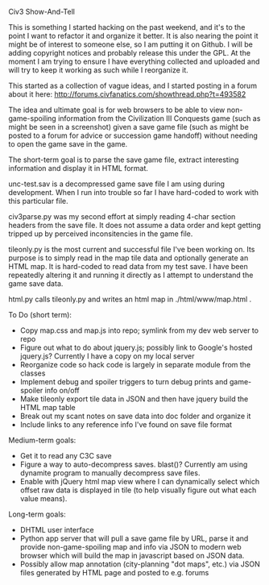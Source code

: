 Civ3 Show-And-Tell

This is something I started hacking on the past weekend, and it's to the
point I want to refactor it and organize it better. It is also nearing
the point it might be of interest to someone else, so I am putting it
on Github. I will be adding copyright notices and probably release this
under the GPL. At the moment I am trying to ensure I have everything
collected and uploaded and will try to keep it working as such while I
reorganize it.

This started as a collection of vague ideas, and I started posting in a
forum about it here: http://forums.civfanatics.com/showthread.php?t=493582

The idea and ultimate goal is for web browsers to be able to view
non-game-spoiling information from the Civilization III Conquests game
(such as might be seen in a screenshot) given a save game file (such
as might be posted to a forum for advice or succession game handoff)
without needing to open the game save in the game.

The short-term goal is to parse the save game file, extract interesting
information and display it in HTML format.

unc-test.sav is a decompressed game save file I am using during
development. When I run into trouble so far I have hard-coded to work
with this particular file.

civ3parse.py was my second effort at simply reading 4-char section
headers from the save file. It does not assume a data order and kept
getting tripped up by perceived inconsitencies in the game file.

tileonly.py is the most current and successful file I've been working
on. Its purpose is to simply read in the map tile data and optionally
generate an HTML map. It is hard-coded to read data from my test save. I
have been repeatedly altering it and running it directly as I attempt
to understand the game save data.

html.py calls tileonly.py and writes an html map in ./html/www/map.html .

To Do (short term):
- Copy map.css and map.js into repo; symlink from my dev web server to repo
- Figure out what to do about jquery.js; possibly link to Google's hosted jquery.js? Currently I have a copy on my local server
- Reorganize code so hack code is largely in separate module from the classes
- Implement debug and spoiler triggers to turn debug prints and game-spoiler info on/off
- Make tileonly export tile data in JSON and then have jquery build the HTML map table
- Break out my scant notes on save data into doc folder and organize it
- Include links to any reference info I've found on save file format

Medium-term goals:
- Get it to read any C3C save
- Figure a way to auto-decompress saves. blast()? Currently am using dynamite program to manually decompress save files.
- Enable with jQuery html map view where I can dynamically select which offset raw data is displayed in tile (to help visually figure out what each value means).

Long-term goals:
- DHTML user interface
- Python app server that will pull a save game file by URL, parse it and provide non-game-spoiling map and info via JSON to modern web browser which will build the map in javascript based on JSON data.
- Possibly allow map annotation (city-planning "dot maps", etc.) via JSON files generated by HTML page and posted to e.g. forums
